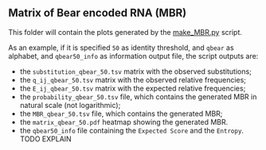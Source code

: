 ## Matrix of Bear encoded RNA (MBR)

This folder will contain the plots generated by the [make_MBR.py](../../scripts/make_MBR.py) script.

As an example, if it is specified `50` as identity threshold, and `qbear` as alphabet, and `qbear50_info` as information 
output file, the script outputs are:

- the `substitution_qbear_50.tsv` matrix with the observed substitutions;
- the `q_ij_qbear_50.tsv` matrix with the observed relative frequencies;
- the `E_ij_qbear_50.tsv` matrix with the expected relative frequencies;
- the `probability_qbear_50.tsv` file, which contains the generated MBR in natural scale (not logarithmic);
- the `MBR_qbear_50.tsv` file, which contains the generated MBR;
- the `matrix_qbear_50.pdf` heatmap showing the generated MBR.
- the `qbear50_info` file containing the `Expected Score` and the `Entropy`. TODO EXPLAIN